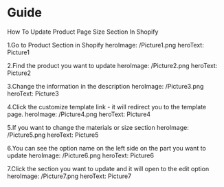 # Guide

How To Update Product Page Size Section In Shopify

1.Go to Product Section in Shopify
heroImage: /Picture1.png
heroText: Picture1 

2.Find the product you want to update
heroImage: /Picture2.png
heroText: Picture2 

3.Change the information in the description 
heroImage: /Picture3.png
heroText: Picture3 

4.Click the customize template link - it will redirect you to the template page.
heroImage: /Picture4.png
heroText: Picture4 

5.If you want to change the materials or size section 
heroImage: /Picture5.png
heroText: Picture5

6.You can see the option name on the left side on the part you want to update
heroImage: /Picture6.png
heroText: Picture6 

7.Click the section you want to update and it will open to the edit option
heroImage: /Picture7.png
heroText: Picture7
